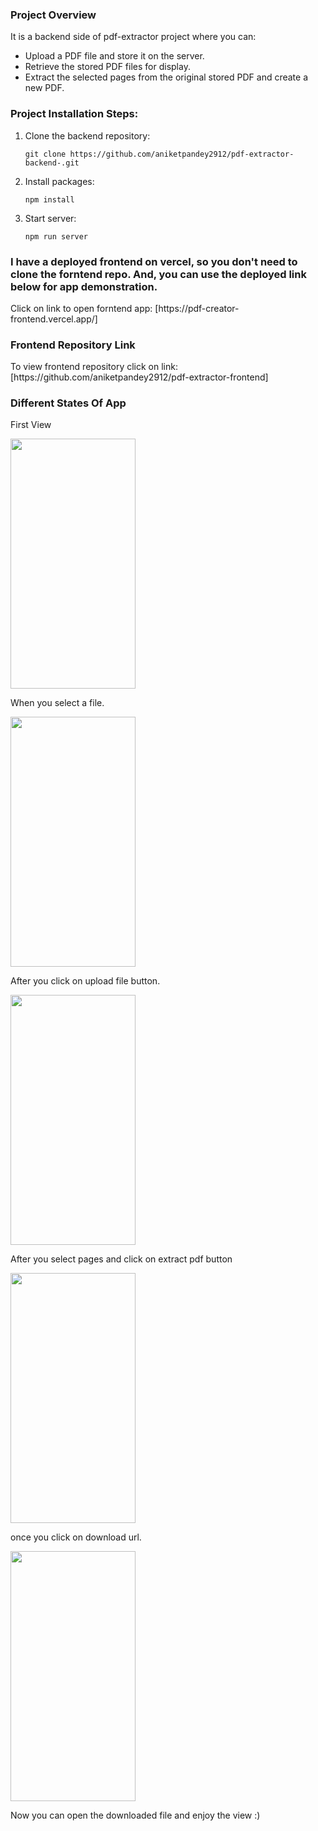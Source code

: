 <h3>Project Overview</h3>
<p>It is a backend side of pdf-extractor project where you can:</p>
<ul>
    <li>Upload a PDF file and store it on the server.</li>
    <li>Retrieve the stored PDF files for display.</li>
    <li>Extract the selected pages from the original stored PDF and create a new PDF.</li>
</ul>

<h3>Project Installation Steps:</h3>

1. Clone the backend repository:

   ```
   git clone https://github.com/aniketpandey2912/pdf-extractor-backend-.git
   ```

2. Install packages:

   ```
   npm install
   ```

3. Start server:
   ```
   npm run server
   ```

<h3>I have a deployed frontend on vercel, so you don't need to clone the forntend repo. And, you can use the deployed link below for app demonstration.</h3>
<p>Click on link to open forntend app: [https://pdf-creator-frontend.vercel.app/]</p>

<h3>Frontend Repository Link</h3>
<p>To view frontend repository click on link: [https://github.com/aniketpandey2912/pdf-extractor-frontend]</p>

<h3>Different States Of App</h3>

<p>First View</p>
<image src="https://github.com/aniketpandey2912/pdf-extractor-frontend/blob/master/public/1.png?raw=true" width="200" height="400" />

<p>When you select a file.</p>
<image src="https://github.com/aniketpandey2912/pdf-extractor-frontend/blob/master/public/2.png?raw=true" width="200" height="400" />

<p>After you click on upload file button.</p>
<image src="https://github.com/aniketpandey2912/pdf-extractor-frontend/blob/master/public/3.png?raw=true" width="200" height="400" />

<p>After you select pages and click on extract pdf button</p>
<image src="https://github.com/aniketpandey2912/pdf-extractor-frontend/blob/master/public/4.png?raw=true" width="200" height="400" />

<p>once you click on download url.</p>
<image src="https://github.com/aniketpandey2912/pdf-extractor-frontend/blob/master/public/5.png?raw=true" width="200" height="400" />

<p>Now you can open the downloaded file and enjoy the view :)</p>
